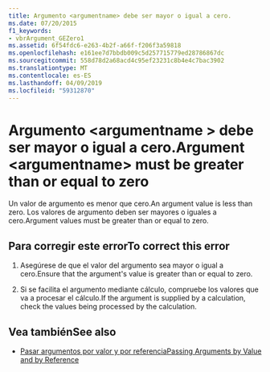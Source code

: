```yaml
---
title: Argumento <argumentname> debe ser mayor o igual a cero.
ms.date: 07/20/2015
f1_keywords:
- vbrArgument_GEZero1
ms.assetid: 6f54fdc6-e263-4b2f-a66f-f206f3a59818
ms.openlocfilehash: e161ee7d7bbdb009c5d257715779ed28786867dc
ms.sourcegitcommit: 558d78d2a68acd4c95ef23231c8b4e4c7bac3902
ms.translationtype: MT
ms.contentlocale: es-ES
ms.lasthandoff: 04/09/2019
ms.locfileid: "59312870"
---
```

# <a name="argument-argumentname-must-be-greater-than-or-equal-to-zero"></a><span data-ttu-id="042fd-102">Argumento \<argumentname > debe ser mayor o igual a cero.</span><span class="sxs-lookup"><span data-stu-id="042fd-102">Argument \<argumentname> must be greater than or equal to zero</span></span>
<span data-ttu-id="042fd-103">Un valor de argumento es menor que cero.</span><span class="sxs-lookup"><span data-stu-id="042fd-103">An argument value is less than zero.</span></span> <span data-ttu-id="042fd-104">Los valores de argumento deben ser mayores o iguales a cero.</span><span class="sxs-lookup"><span data-stu-id="042fd-104">Argument values must be greater than or equal to zero.</span></span>  
  
## <a name="to-correct-this-error"></a><span data-ttu-id="042fd-105">Para corregir este error</span><span class="sxs-lookup"><span data-stu-id="042fd-105">To correct this error</span></span>  
  
1. <span data-ttu-id="042fd-106">Asegúrese de que el valor del argumento sea mayor o igual a cero.</span><span class="sxs-lookup"><span data-stu-id="042fd-106">Ensure that the argument's value is greater than or equal to zero.</span></span>  
  
2. <span data-ttu-id="042fd-107">Si se facilita el argumento mediante cálculo, compruebe los valores que va a procesar el cálculo.</span><span class="sxs-lookup"><span data-stu-id="042fd-107">If the argument is supplied by a calculation, check the values being processed by the calculation.</span></span>  
  
## <a name="see-also"></a><span data-ttu-id="042fd-108">Vea también</span><span class="sxs-lookup"><span data-stu-id="042fd-108">See also</span></span>

- [<span data-ttu-id="042fd-109">Pasar argumentos por valor y por referencia</span><span class="sxs-lookup"><span data-stu-id="042fd-109">Passing Arguments by Value and by Reference</span></span>](../../visual-basic/programming-guide/language-features/procedures/passing-arguments-by-value-and-by-reference.md)
